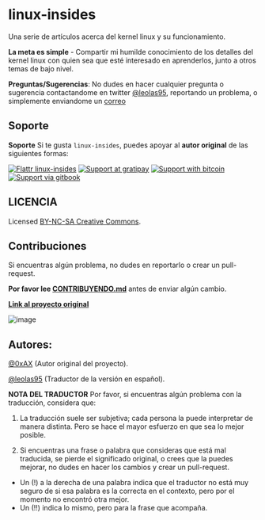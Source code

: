 linux-insides
==============

Una serie de artículos acerca del kernel linux y su funcionamiento.

**La meta es simple** -  Compartir mi humilde conocimiento de los detalles
del kernel linux con quien sea que esté interesado en aprenderlos, junto a
otros temas de bajo nivel.

**Preguntas/Sugerencias**: No dudes en hacer cualquier pregunta o sugerencia
contactandome en twitter [@leolas95](https://twitter.com/leolas95), reportando un
problema, o simplemente enviandome un [correo](mailto:leolespaul@gmail.com)

Soporte
-------

**Soporte** Si te gusta `linux-insides`, puedes apoyar al **autor original**
de las siguientes formas:

[![Flattr linux-insides](https://img.shields.io/badge/donate-flattr-green.svg)](https://flattr.com/submit/auto?user_id=0xAX&url=https://github.com/0xAX/linux-insides/&title=linux-insed) [![Support at gratipay](http://img.shields.io/gratipay/0xAX.svg)](https://gratipay.com/0xAX/) [![Support with bitcoin](https://img.shields.io/badge/donate-bitcoin-green.svg)](https://www.coinbase.com/checkouts/0bfa452a41cf52c0b3f99500b4f31685) [![Support via gitbook](https://img.shields.io/badge/donate-gitbook-green.svg)](https://gumroad.com/l/gitbook_54c9232c1db1670300055523?wanted=true)

LICENCIA
--------

Licensed [BY-NC-SA Creative Commons](http://creativecommons.org/licenses/by-nc-sa/4.0/).

Contribuciones
--------------

Si encuentras algún problema, no dudes en reportarlo o crear un pull-request.

**Por favor lee [CONTRIBUYENDO.md](https://github.com/leolas95/linux-insides/blob/master/CONTRIBUYENDO.md)** antes de enviar algún cambio.

**[Link al proyecto original](https://github.com/0xAX/linux-insides)**

![image](http://oi58.tinypic.com/23upobq.jpg)

Autores:
-------

[@0xAX](https://twitter.com/0xAX) (Autor original del proyecto).

[@leolas95](https://twitter.com/leolas95) (Traductor de la versión en español).

**NOTA DEL TRADUCTOR**
Por favor, si encuentras algún problema con la traducción, considera que:

1. La traducción suele ser subjetiva; cada persona la puede interpretar de
manera distinta. Pero se hace el mayor esfuerzo en que sea lo mejor posible.

2. Si encuentras una frase o palabra que consideras que está mal traducida,
se pierde el significado original, o crees que la puedes mejorar, no dudes
en hacer los cambios y crear un pull-request.

* Un (!) a la derecha de una palabra indica que el traductor no está muy seguro
de si esa palabra es la correcta en el contexto, pero por el momento no encontró
otra mejor.
* Un (!!) indica lo mismo, pero para la frase que acompaña.
